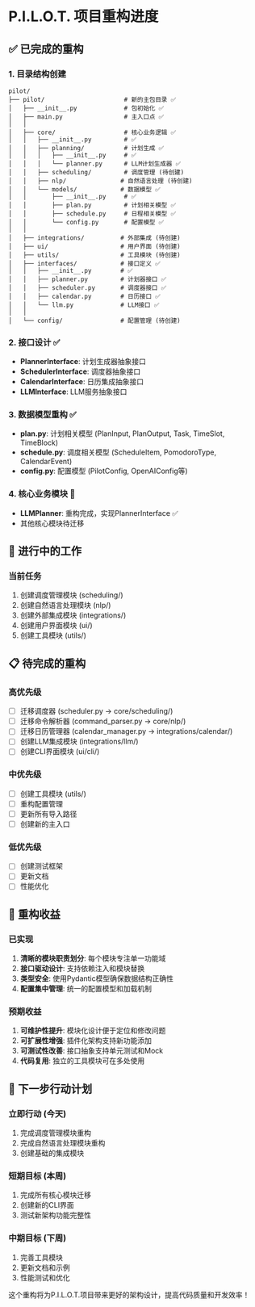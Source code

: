 # P.I.L.O.T. 项目重构进度

## ✅ 已完成的重构

### 1. 目录结构创建
```
pilot/
├── pilot/                      # 新的主包目录 ✅
│   ├── __init__.py             # 包初始化 ✅
│   ├── main.py                 # 主入口点 ✅
│   │
│   ├── core/                   # 核心业务逻辑 ✅
│   │   ├── __init__.py         # ✅
│   │   ├── planning/           # 计划生成 ✅
│   │   │   ├── __init__.py     # ✅
│   │   │   └── planner.py      # LLM计划生成器 ✅
│   │   ├── scheduling/         # 调度管理 (待创建)
│   │   ├── nlp/               # 自然语言处理 (待创建)
│   │   └── models/            # 数据模型 ✅
│   │       ├── __init__.py     # ✅
│   │       ├── plan.py         # 计划相关模型 ✅
│   │       ├── schedule.py     # 日程相关模型 ✅
│   │       └── config.py       # 配置模型 ✅
│   │
│   ├── integrations/          # 外部集成 (待创建)
│   ├── ui/                    # 用户界面 (待创建)
│   ├── utils/                 # 工具模块 (待创建)
│   ├── interfaces/            # 接口定义 ✅
│   │   ├── __init__.py        # ✅
│   │   ├── planner.py         # 计划器接口 ✅
│   │   ├── scheduler.py       # 调度器接口 ✅
│   │   ├── calendar.py        # 日历接口 ✅
│   │   └── llm.py             # LLM接口 ✅
│   │
│   └── config/                # 配置管理 (待创建)
```

### 2. 接口设计 ✅
- **PlannerInterface**: 计划生成器抽象接口
- **SchedulerInterface**: 调度器抽象接口  
- **CalendarInterface**: 日历集成抽象接口
- **LLMInterface**: LLM服务抽象接口

### 3. 数据模型重构 ✅
- **plan.py**: 计划相关模型 (PlanInput, PlanOutput, Task, TimeSlot, TimeBlock)
- **schedule.py**: 调度相关模型 (ScheduleItem, PomodoroType, CalendarEvent)
- **config.py**: 配置模型 (PilotConfig, OpenAIConfig等)

### 4. 核心业务模块 🔄
- **LLMPlanner**: 重构完成，实现PlannerInterface ✅
- 其他核心模块待迁移

## 🔄 进行中的工作

### 当前任务
1. 创建调度管理模块 (scheduling/)
2. 创建自然语言处理模块 (nlp/)
3. 创建外部集成模块 (integrations/)
4. 创建用户界面模块 (ui/)
5. 创建工具模块 (utils/)

## 📋 待完成的重构

### 高优先级
- [ ] 迁移调度器 (scheduler.py → core/scheduling/)
- [ ] 迁移命令解析器 (command_parser.py → core/nlp/) 
- [ ] 迁移日历管理器 (calendar_manager.py → integrations/calendar/)
- [ ] 创建LLM集成模块 (integrations/llm/)
- [ ] 创建CLI界面模块 (ui/cli/)

### 中优先级  
- [ ] 创建工具模块 (utils/)
- [ ] 重构配置管理
- [ ] 更新所有导入路径
- [ ] 创建新的主入口

### 低优先级
- [ ] 创建测试框架
- [ ] 更新文档
- [ ] 性能优化

## 🎯 重构收益

### 已实现
1. **清晰的模块职责划分**: 每个模块专注单一功能域
2. **接口驱动设计**: 支持依赖注入和模块替换
3. **类型安全**: 使用Pydantic模型确保数据结构正确性
4. **配置集中管理**: 统一的配置模型和加载机制

### 预期收益
1. **可维护性提升**: 模块化设计便于定位和修改问题
2. **可扩展性增强**: 插件化架构支持新功能添加
3. **可测试性改善**: 接口抽象支持单元测试和Mock
4. **代码复用**: 独立的工具模块可在多处使用

## 🚀 下一步行动计划

### 立即行动 (今天)
1. 完成调度管理模块重构
2. 完成自然语言处理模块重构
3. 创建基础的集成模块

### 短期目标 (本周)
1. 完成所有核心模块迁移
2. 创建新的CLI界面
3. 测试新架构功能完整性

### 中期目标 (下周)
1. 完善工具模块
2. 更新文档和示例
3. 性能测试和优化

这个重构将为P.I.L.O.T.项目带来更好的架构设计，提高代码质量和开发效率！
